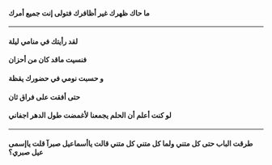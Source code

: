 #### ما حاك ظهرك غير أظافرك فتولى إنت جميع أمرك
---

#### لقد رأيتك في منامي ليلة
#### فنسيت ماقد كان من أحزان
#### و حسبت نومي في حضورك يقظة

#### حتى أفقت على فراق ثان
#### لو كنت أعلم أن الحلم يجمعنا لأغمضت طول الدهر اجفاني
----
#### طرقت الباب حتى كل متني ولما كل متني كل متني قالت ياأسماعيل صبرآ قلت ياإسمى عيل صبري؟
